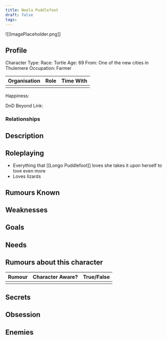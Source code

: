 ```yaml
---
title: Neela Puddlefoot
draft: false
tags:
---
```

![[ImagePlaceholder.png]]

## Profile
Character Type: 
Race: Tortle
Age: 69
From: One of the new cities in Thulemere 
Occupation: Farmer

| Organisation | Role | Time With |
| ------------ | ---- | --------- |
|              |      |           |
Happiness:

DnD Beyond Link:

### Relationships

## Description

## Roleplaying
- Everything that [[Longo Puddlefoot]] loves she takes it upon herself to love even more
- Loves lizards
## Rumours Known

## Weaknesses

## Goals

## Needs

## Rumours about this character 

| Rumour | Character Aware? | True/False |
| ------ | ---------------- | ---------- |
|        |                  |            |
## Secrets

## Obsession

## Enemies



